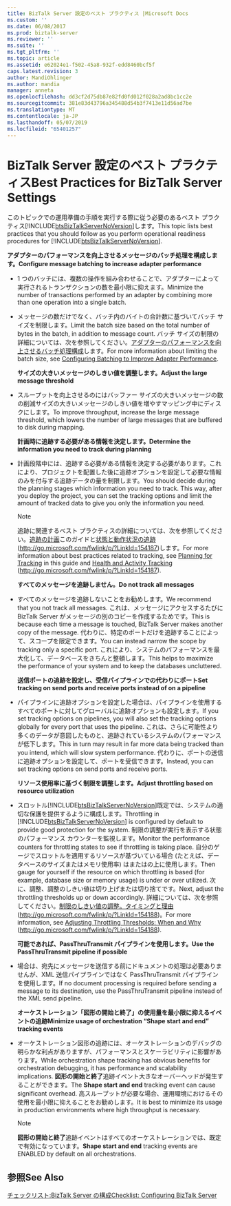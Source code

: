 ```yaml
---
title: BizTalk Server 設定のベスト プラクティス |Microsoft Docs
ms.custom: ''
ms.date: 06/08/2017
ms.prod: biztalk-server
ms.reviewer: ''
ms.suite: ''
ms.tgt_pltfrm: ''
ms.topic: article
ms.assetid: e62024e1-f502-45a8-932f-edd8460bcf5f
caps.latest.revision: 3
author: MandiOhlinger
ms.author: mandia
manager: anneta
ms.openlocfilehash: dd3cf2d75db87e82fd0fd012f028a2ad8bc1cc2e
ms.sourcegitcommit: 381e83d43796a345488d54b3f7413e11d56ad7be
ms.translationtype: MT
ms.contentlocale: ja-JP
ms.lasthandoff: 05/07/2019
ms.locfileid: "65401257"
---
```

# <a name="best-practices-for-biztalk-server-settings"></a><span data-ttu-id="371dd-102">BizTalk Server 設定のベスト プラクティス</span><span class="sxs-lookup"><span data-stu-id="371dd-102">Best Practices for BizTalk Server Settings</span></span>
<span data-ttu-id="371dd-103">このトピックでの運用準備の手順を実行する際に従う必要のあるベスト プラクティス[!INCLUDE[btsBizTalkServerNoVersion](../includes/btsbiztalkservernoversion-md.md)]します。</span><span class="sxs-lookup"><span data-stu-id="371dd-103">This topic lists best practices that you should follow as you perform operational readiness procedures for [!INCLUDE[btsBizTalkServerNoVersion](../includes/btsbiztalkservernoversion-md.md)].</span></span>  
  
 <span data-ttu-id="371dd-104">**アダプターのパフォーマンスを向上させるメッセージのバッチ処理を構成します。**</span><span class="sxs-lookup"><span data-stu-id="371dd-104">**Configure message batching to increase adapter performance**</span></span>  
  
- <span data-ttu-id="371dd-105">1 つのバッチには、複数の操作を組み合わせることで、アダプターによって実行されるトランザクションの数を最小限に抑えます。</span><span class="sxs-lookup"><span data-stu-id="371dd-105">Minimize the number of transactions performed by an adapter by combining more than one operation into a single batch.</span></span>  
  
- <span data-ttu-id="371dd-106">メッセージの数だけでなく、バッチ内のバイトの合計数に基づいてバッチ サイズを制限します。</span><span class="sxs-lookup"><span data-stu-id="371dd-106">Limit the batch size based on the total number of bytes in the batch, in addition to message count.</span></span> <span data-ttu-id="371dd-107">バッチ サイズの制限の詳細については、次を参照してください。[アダプターのパフォーマンスを向上させるバッチ処理構成](../technical-guides/configuring-batching-to-improve-adapter-performance.md)します。</span><span class="sxs-lookup"><span data-stu-id="371dd-107">For more information about limiting the batch size, see [Configuring Batching to Improve Adapter Performance](../technical-guides/configuring-batching-to-improve-adapter-performance.md).</span></span>  
  
  <span data-ttu-id="371dd-108">**サイズの大きいメッセージのしきい値を調整します。**</span><span class="sxs-lookup"><span data-stu-id="371dd-108">**Adjust the large message threshold**</span></span>  
  
- <span data-ttu-id="371dd-109">スループットを向上させるのにはバッファー サイズの大きいメッセージの数の削減サイズの大きいメッセージのしきい値を増やすマッピング中にディスクにします。</span><span class="sxs-lookup"><span data-stu-id="371dd-109">To improve throughput, increase the large message threshold, which lowers the number of large messages that are buffered to disk during mapping.</span></span>  
  
  <span data-ttu-id="371dd-110">**計画時に追跡する必要がある情報を決定します。**</span><span class="sxs-lookup"><span data-stu-id="371dd-110">**Determine the information you need to track during planning**</span></span>  
  
- <span data-ttu-id="371dd-111">計画段階中には、追跡する必要がある情報を決定する必要があります。これにより、プロジェクトを配置した後に追跡オプションを設定して必要な情報のみを付与する追跡データの量を制限します。</span><span class="sxs-lookup"><span data-stu-id="371dd-111">You should decide during the planning stages which information you need to track. This way, after you deploy the project, you can set the tracking options and limit the amount of tracked data to give you only the information you need.</span></span>  
  
  > [!NOTE]  
  >  <span data-ttu-id="371dd-112">追跡に関連するベスト プラクティスの詳細については、次を参照してください。[追跡の計画](../technical-guides/planning-for-tracking.md)このガイドと[状態と動作状況の追跡](http://go.microsoft.com/fwlink/p/?LinkId=154187)(http://go.microsoft.com/fwlink/p/?LinkId=154187)します。</span><span class="sxs-lookup"><span data-stu-id="371dd-112">For more information about best practices related to tracking, see [Planning for Tracking](../technical-guides/planning-for-tracking.md) in this guide and [Health and Activity Tracking](http://go.microsoft.com/fwlink/p/?LinkId=154187) (http://go.microsoft.com/fwlink/p/?LinkId=154187).</span></span>  
  
  <span data-ttu-id="371dd-113">**すべてのメッセージを追跡しません。**</span><span class="sxs-lookup"><span data-stu-id="371dd-113">**Do not track all messages**</span></span>  
  
- <span data-ttu-id="371dd-114">すべてのメッセージを追跡しないことをお勧めします。</span><span class="sxs-lookup"><span data-stu-id="371dd-114">We recommend that you not track all messages.</span></span> <span data-ttu-id="371dd-115">これは、メッセージにアクセスするたびに BizTalk Server がメッセージの別のコピーを作成するためです。</span><span class="sxs-lookup"><span data-stu-id="371dd-115">This is because each time a message is touched, BizTalk Server makes another copy of the message.</span></span> <span data-ttu-id="371dd-116">代わりに、特定のポートだけを追跡することによって、スコープを限定できます。</span><span class="sxs-lookup"><span data-stu-id="371dd-116">You can instead narrow the scope by tracking only a specific port.</span></span> <span data-ttu-id="371dd-117">これにより、システムのパフォーマンスを最大化して、データベースをきちんと整頓します。</span><span class="sxs-lookup"><span data-stu-id="371dd-117">This helps to maximize the performance of your system and to keep the databases uncluttered.</span></span>  
  
  <span data-ttu-id="371dd-118">**送信ポートの追跡を設定し、受信パイプラインでの代わりにポート**</span><span class="sxs-lookup"><span data-stu-id="371dd-118">**Set tracking on send ports and receive ports instead of on a pipeline**</span></span>  
  
- <span data-ttu-id="371dd-119">パイプラインに追跡オプションを設定した場合は、パイプラインを使用するすべてのポートに対してグローバルに追跡オプションも設定します。</span><span class="sxs-lookup"><span data-stu-id="371dd-119">If you set tracking options on pipelines, you will also set the tracking options globally for every port that uses the pipeline.</span></span> <span data-ttu-id="371dd-120">これは、さらに可能性より多くのデータが意図したものと、追跡されているシステムのパフォーマンスが低下します。</span><span class="sxs-lookup"><span data-stu-id="371dd-120">This in turn may result in far more data being tracked than you intend, which will slow system performance.</span></span> <span data-ttu-id="371dd-121">代わりに、ポートの送信に追跡オプションを設定して、ポートを受信できます。</span><span class="sxs-lookup"><span data-stu-id="371dd-121">Instead, you can set tracking options on send ports and receive ports.</span></span>  
  
  <span data-ttu-id="371dd-122">**リソース使用率に基づく制限を調整します。**</span><span class="sxs-lookup"><span data-stu-id="371dd-122">**Adjust throttling based on resource utilization**</span></span>  
  
- <span data-ttu-id="371dd-123">スロットル[!INCLUDE[btsBizTalkServerNoVersion](../includes/btsbiztalkservernoversion-md.md)]既定では、システムの適切な保護を提供するように構成します。</span><span class="sxs-lookup"><span data-stu-id="371dd-123">Throttling in [!INCLUDE[btsBizTalkServerNoVersion](../includes/btsbiztalkservernoversion-md.md)] is configured by default to provide good protection for the system.</span></span> <span data-ttu-id="371dd-124">制限の調整が実行を表示する状態のパフォーマンス カウンターを監視します。</span><span class="sxs-lookup"><span data-stu-id="371dd-124">Monitor the performance counters for throttling states to see if throttling is taking place.</span></span> <span data-ttu-id="371dd-125">自分のゲージでスロットルを適用するリソースが基づいている場合 (たとえば、データベースのサイズまたはメモリ使用率) はまたはの上に使用します。</span><span class="sxs-lookup"><span data-stu-id="371dd-125">Then gauge for yourself if the resource on which throttling is based (for example, database size or memory usage) is under or over utilized.</span></span> <span data-ttu-id="371dd-126">次に、調整、調整のしきい値は切り上げまたは切り捨てです。</span><span class="sxs-lookup"><span data-stu-id="371dd-126">Next, adjust the throttling thresholds up or down accordingly.</span></span> <span data-ttu-id="371dd-127">詳細については、次を参照してください。[制限のしきい値の調整。タイミングと理由](http://go.microsoft.com/fwlink/p/?LinkId=154188)(<http://go.microsoft.com/fwlink/p/?LinkId=154188>)。</span><span class="sxs-lookup"><span data-stu-id="371dd-127">For more information, see [Adjusting Throttling Thresholds: When and Why](http://go.microsoft.com/fwlink/p/?LinkId=154188) (<http://go.microsoft.com/fwlink/p/?LinkId=154188>).</span></span>  
  
  <span data-ttu-id="371dd-128">**可能であれば、PassThruTransmit パイプラインを使用します。**</span><span class="sxs-lookup"><span data-stu-id="371dd-128">**Use the PassThruTransmit pipeline if possible**</span></span>  
  
- <span data-ttu-id="371dd-129">場合は、宛先にメッセージを送信する前にドキュメントの処理は必要ありませんが、XML 送信パイプラインではなく PassThruTransmit パイプラインを使用します。</span><span class="sxs-lookup"><span data-stu-id="371dd-129">If no document processing is required before sending a message to its destination, use the PassThruTransmit pipeline instead of the XML send pipeline.</span></span>  
  
  <span data-ttu-id="371dd-130">**オーケストレーション「図形の開始と終了」の使用量を最小限に抑えるイベントの追跡**</span><span class="sxs-lookup"><span data-stu-id="371dd-130">**Minimize usage of orchestration “Shape start and end” tracking events**</span></span>  
  
- <span data-ttu-id="371dd-131">オーケストレーション図形の追跡には、オーケストレーションのデバッグの明らかな利点がありますが、パフォーマンスとスケーラビリティに影響があります。</span><span class="sxs-lookup"><span data-stu-id="371dd-131">While orchestration shape tracking has obvious benefits for orchestration debugging, it has performance and scalability implications.</span></span> <span data-ttu-id="371dd-132">**図形の開始と終了**追跡イベント大きなオーバーヘッドが発生することができます。</span><span class="sxs-lookup"><span data-stu-id="371dd-132">The **Shape start and end** tracking event can cause significant overhead.</span></span> <span data-ttu-id="371dd-133">高スループットが必要な場合、運用環境におけるその使用を最小限に抑えることをお勧めします。</span><span class="sxs-lookup"><span data-stu-id="371dd-133">It is best to minimize its usage in production environments where high throughput is necessary.</span></span>  
  
  > [!NOTE]  
  >  <span data-ttu-id="371dd-134">**図形の開始と終了**追跡イベントはすべてのオーケストレーションでは、既定で有効になっています。</span><span class="sxs-lookup"><span data-stu-id="371dd-134">**Shape start and end** tracking events are ENABLED by default on all orchestrations.</span></span>  
  
## <a name="see-also"></a><span data-ttu-id="371dd-135">参照</span><span class="sxs-lookup"><span data-stu-id="371dd-135">See Also</span></span>  
 [<span data-ttu-id="371dd-136">チェックリスト:BizTalk Server の構成</span><span class="sxs-lookup"><span data-stu-id="371dd-136">Checklist: Configuring BizTalk Server</span></span>](../technical-guides/checklist-configuring-biztalk-server.md)